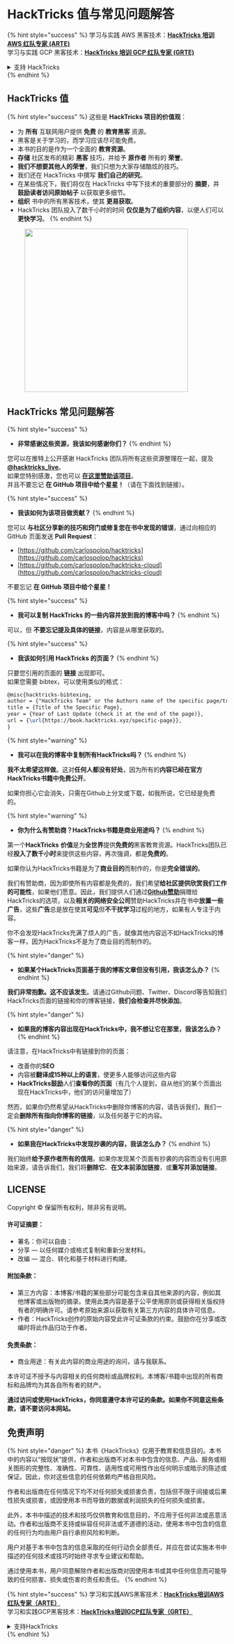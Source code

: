 # HackTricks 值与常见问题解答

{% hint style="success" %}
学习与实践 AWS 黑客技术：<img src="/.gitbook/assets/arte.png" alt="" data-size="line">[**HackTricks 培训 AWS 红队专家 (ARTE)**](https://training.hacktricks.xyz/courses/arte)<img src="/.gitbook/assets/arte.png" alt="" data-size="line">\
学习与实践 GCP 黑客技术：<img src="/.gitbook/assets/grte.png" alt="" data-size="line">[**HackTricks 培训 GCP 红队专家 (GRTE)**<img src="/.gitbook/assets/grte.png" alt="" data-size="line">](https://training.hacktricks.xyz/courses/grte)

<details>

<summary>支持 HackTricks</summary>

* 查看 [**订阅计划**](https://github.com/sponsors/carlospolop)!
* **加入** 💬 [**Discord 群组**](https://discord.gg/hRep4RUj7f) 或 [**Telegram 群组**](https://t.me/peass) 或 **关注** 我们的 **Twitter** 🐦 [**@hacktricks\_live**](https://twitter.com/hacktricks\_live)**.**
* **通过向** [**HackTricks**](https://github.com/carlospolop/hacktricks) 和 [**HackTricks Cloud**](https://github.com/carlospolop/hacktricks-cloud) GitHub 仓库提交 PR 来分享黑客技巧。

</details>
{% endhint %}

## HackTricks 值

{% hint style="success" %}
这些是 **HackTricks 项目的价值观**：

* 为 **所有** 互联网用户提供 **免费** 的 **教育黑客** 资源。
* 黑客是关于学习的，而学习应该尽可能免费。
* 本书的目的是作为一个全面的 **教育资源**。
* **存储** 社区发布的精彩 **黑客** 技巧，并给予 **原作者** 所有的 **荣誉**。
* **我们不想要其他人的荣誉**，我们只想为大家存储酷炫的技巧。
* 我们还在 HackTricks 中撰写 **我们自己的研究**。
* 在某些情况下，我们将仅在 HackTricks 中写下技术的重要部分的 **摘要**，并 **鼓励读者访问原始帖子** 以获取更多细节。
* **组织** 书中的所有黑客技术，使其 **更易获取**。
* HackTricks 团队投入了数千小时的时间 **仅仅是为了组织内容**，以便人们可以 **更快学习**。
{% endhint %}

<figure><img src="../.gitbook/assets/hack tricks gif.gif" alt="" width="375"><figcaption></figcaption></figure>

## HackTricks 常见问题解答

{% hint style="success" %}
* **非常感谢这些资源，我该如何感谢你们？**
{% endhint %}

您可以在推特上公开感谢 HackTricks 团队将所有这些资源整理在一起，提及 [**@hacktricks\_live**](https://twitter.com/hacktricks\_live)。\
如果您特别感激，您也可以 [**在这里赞助该项目**](https://github.com/sponsors/carlospolop)。\
并且不要忘记 **在 GitHub 项目中给个星星！**（请在下面找到链接）。

{% hint style="success" %}
* **我该如何为该项目做贡献？**
{% endhint %}

您可以 **与社区分享新的技巧和窍门或修复您在书中发现的错误**，通过向相应的 GitHub 页面发送 **Pull Request**：

* [https://github.com/carlospolop/hacktricks](https://github.com/carlospolop/hacktricks)
* [https://github.com/carlospolop/hacktricks-cloud](https://github.com/carlospolop/hacktricks-cloud)

不要忘记 **在 GitHub 项目中给个星星！**

{% hint style="success" %}
* **我可以复制 HackTricks 的一些内容并放到我的博客中吗？**
{% endhint %}

可以，但 **不要忘记提及具体的链接**，内容是从哪里获取的。

{% hint style="success" %}
* **我该如何引用 HackTricks 的页面？**
{% endhint %}

只要您引用的页面的 **链接** 出现即可。\
如果您需要 bibtex，可以使用类似的格式：
```latex
@misc{hacktricks-bibtexing,
author = {"HackTricks Team" or the Authors name of the specific page/trick},
title = {Title of the Specific Page},
year = {Year of Last Update (check it at the end of the page)},
url = {\url{https://book.hacktricks.xyz/specific-page}},
}
```
{% hint style="warning" %}
* **我可以在我的博客中复制所有HackTricks吗？**
{% endhint %}

**我不太希望这样做**。这对**任何人都没有好处**，因为所有的**内容已经在官方HackTricks书籍中免费公开**。

如果你担心它会消失，只需在Github上分叉或下载，如我所说，它已经是免费的。

{% hint style="warning" %}
* **你为什么有赞助商？HackTricks书籍是商业用途吗？**
{% endhint %}

第一个**HackTricks** **价值**是为**全世界**提供**免费的**黑客教育资源。HackTricks团队已经**投入了数千小时**来提供这些内容，再次强调，都是**免费的**。

如果你认为HackTricks书籍是为了**商业目的**而制作的，你是**完全错误的**。

我们有赞助商，因为即使所有内容都是免费的，我们希望**给社区提供欣赏我们工作的可能性**，如果他们愿意。因此，我们提供人们通过[**Github赞助**](https://github.com/sponsors/carlospolop)捐赠给HackTricks的选项，以及**相关的网络安全公司**赞助HackTricks并在书中**放置一些广告**，这些**广告**总是放在使其**可见**但**不干扰学习**过程的地方，如果有人专注于内容。

你不会发现HackTricks充满了烦人的广告，就像其他内容远不如HackTricks的博客一样，因为HackTricks不是为了商业目的而制作的。

{% hint style="danger" %}
* **如果某个HackTricks页面基于我的博客文章但没有引用，我该怎么办？**
{% endhint %}

**我们非常抱歉。这不应该发生**。请通过Github问题、Twitter、Discord等告知我们HackTricks页面的链接和你的博客链接，**我们会检查并尽快添加**。

{% hint style="danger" %}
* **如果我的博客内容出现在HackTricks中，我不想让它在那里，我该怎么办？**
{% endhint %}

请注意，在HackTricks中有链接到你的页面：

* 改善你的**SEO**
* 内容被**翻译成15种以上的语言**，使更多人能够访问这些内容
* **HackTricks鼓励**人们**查看你的页面**（有几个人提到，自从他们的某个页面出现在HackTricks中，他们的访问量增加了）

然而，如果你仍然希望从HackTricks中删除你博客的内容，请告诉我们，我们一定会**删除所有指向你博客的链接**，以及任何基于它的内容。

{% hint style="danger" %}
* **如果我在HackTricks中发现抄袭的内容，我该怎么办？**
{% endhint %}

我们始终**给予原作者所有的信用**。如果你发现某个页面有抄袭的内容而没有引用原始来源，请告诉我们，我们将**删除它**、**在文本前添加链接**，或**重写并添加链接**。

## LICENSE

Copyright © 保留所有权利，除非另有说明。

#### 许可证摘要：

* 署名：你可以自由：
* 分享 — 以任何媒介或格式复制和重新分发材料。
* 改编 — 混合、转化和基于材料进行构建。

#### 附加条款：

* 第三方内容：本博客/书籍的某些部分可能包含来自其他来源的内容，例如其他博客或出版物的摘录。使用此类内容是基于公平使用原则或获得相关版权持有者的明确许可。请参考原始来源以获取有关第三方内容的具体许可信息。
* 作者：HackTricks创作的原始内容受此许可证条款的约束。鼓励你在分享或改编时将此作品归功于作者。

#### 免责条款：

* 商业用途：有关此内容的商业用途的询问，请与我联系。

本许可证不授予与内容相关的任何商标或品牌权利。本博客/书籍中出现的所有商标和品牌均为其各自所有者的财产。

**通过访问或使用HackTricks，你同意遵守本许可证的条款。如果你不同意这些条款，请不要访问本网站。**

## **免责声明**

{% hint style="danger" %}
本书《HackTricks》仅用于教育和信息目的。本书中的内容以“按现状”提供，作者和出版商不对本书中包含的信息、产品、服务或相关图形的完整性、准确性、可靠性、适用性或可用性作出任何明示或暗示的陈述或保证。因此，你对这些信息的任何依赖均严格自担风险。

作者和出版商在任何情况下均不对任何损失或损害负责，包括但不限于间接或后果性损失或损害，或因使用本书而导致的数据或利润损失的任何损失或损害。

此外，本书中描述的技术和技巧仅供教育和信息目的，不应用于任何非法或恶意活动。作者和出版商不支持或纵容任何非法或不道德的活动，使用本书中包含的信息的任何行为均由用户自行承担风险和判断。

用户对基于本书中包含的信息采取的任何行动负全部责任，并应在尝试实施本书中描述的任何技术或技巧时始终寻求专业建议和帮助。

通过使用本书，用户同意解除作者和出版商对因使用本书或其中任何信息而可能导致的任何损害、损失或伤害的责任和责任。
{% endhint %}

{% hint style="success" %}
学习和实践AWS黑客技术：<img src="/.gitbook/assets/arte.png" alt="" data-size="line">[**HackTricks培训AWS红队专家（ARTE）**](https://training.hacktricks.xyz/courses/arte)<img src="/.gitbook/assets/arte.png" alt="" data-size="line">\
学习和实践GCP黑客技术：<img src="/.gitbook/assets/grte.png" alt="" data-size="line">[**HackTricks培训GCP红队专家（GRTE）**<img src="/.gitbook/assets/grte.png" alt="" data-size="line">](https://training.hacktricks.xyz/courses/grte)

<details>

<summary>支持HackTricks</summary>

* 查看[**订阅计划**](https://github.com/sponsors/carlospolop)!
* **加入** 💬 [**Discord群组**](https://discord.gg/hRep4RUj7f)或[**电报群组**](https://t.me/peass)或**关注**我们的**Twitter** 🐦 [**@hacktricks\_live**](https://twitter.com/hacktricks\_live)**.**
* **通过向** [**HackTricks**](https://github.com/carlospolop/hacktricks)和[**HackTricks Cloud**](https://github.com/carlospolop/hacktricks-cloud) github库提交PR分享黑客技巧。

</details>
{% endhint %}
